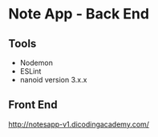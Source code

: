 # Note App - Back End

## Tools
- Nodemon
- ESLint
- nanoid version 3.x.x

## Front End
http://notesapp-v1.dicodingacademy.com/
